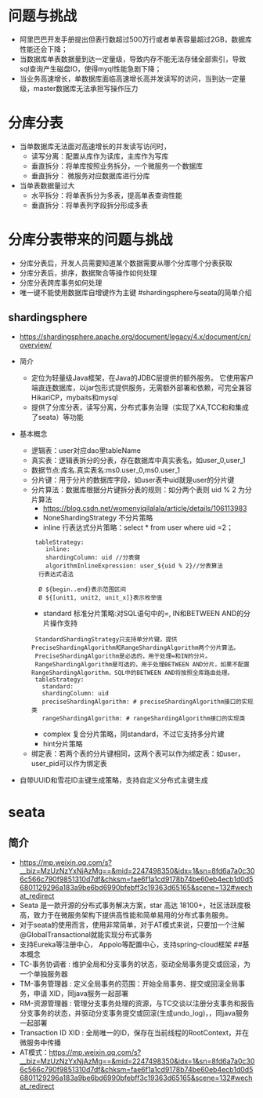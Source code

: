 # 问题与挑战
* 阿里巴巴开发手册提出但表行数超过500万行或者单表容量超过2GB，数据库性能还会下降；
* 当数据库单表数据量到达一定量级，导致内存不能无法存储全部索引，导致sql查询产生磁盘IO，使得myql性能急剧下降；
* 当业务高速增长，单数据库面临高速增长高并发读写的访问，当到达一定量级，master数据库无法承担写操作压力
# 分库分表
* 当单数据库无法面对高速增长的并发读写访问时， 
    * 读写分离：配置从库作为读库，主库作为写库
    * 垂直拆分：将单库按照业务拆分，一个微服务一个数据库
    * 垂直拆分： 微服务对应数据库进行分库
* 当单表数据量过大
    * 水平拆分：将单表拆分为多表，提高单表查询性能 
    * 垂直拆分：将单表列字段拆分形成多表
# 分库分表带来的问题与挑战   
* 分库分表后，开发人员需要知道某个数据需要从哪个分库哪个分表获取
* 分库分表后，排序，数据聚合等操作如何处理
* 分库分表跨库事务如何处理
* 唯一键不能使用数据库自增键作为主键
#shardingsphere与seata的简单介绍
## shardingsphere
* https://shardingsphere.apache.org/document/legacy/4.x/document/cn/overview/
* 简介
    * 定位为轻量级Java框架，在Java的JDBC层提供的额外服务。 它使用客户端直连数据库，以jar包形式提供服务，无需额外部署和依赖，可完全兼容HikariCP，mybaits和mysql
    * 提供了分库分表，读写分离，分布式事务治理（实现了XA,TCC和和集成了seata）等功能
* 基本概念
    * 逻辑表：user对应dao里tableName
    * 真实表：逻辑表拆分的分表，存在数据库中真实表名，如user_0,user_1
    * 数据节点:库名.真实表名:ms0.user_0,ms0.user_1
    * 分片键：用于分片的数据库字段，如user表中uid就是user的分片键
    * 分片算法：数据库根据分片键拆分表的规则：如分两个表则  uid % 2 为分片算法
        * https://blog.csdn.net/womenyiqilalala/article/details/106113983
        * NoneShardingStrategy 不分片策略
        * inline 行表达式分片策略：select * from user where uid =2；
        ````
         tableStrategy:
            inline:
            shardingColumn: uid //分表键
            algorithmInlineExpression: user_${uid % 2}//分表算法
          行表达式语法
          
          Ø ${begin..end}表示范围区间
          Ø ${[unit1, unit2, unit_x]}表示枚举值
        ````  
        * standard 标准分片策略:对SQL语句中的=, IN和BETWEEN AND的分片操作支持
         ````   
          StandardShardingStrategy只支持单分片键，提供PreciseShardingAlgorithm和RangeShardingAlgorithm两个分片算法。
          PreciseShardingAlgorithm是必选的，用于处理=和IN的分片。
          RangeShardingAlgorithm是可选的，用于处理BETWEEN AND分片，如果不配置RangeShardingAlgorithm，SQL中的BETWEEN AND将按照全库路由处理。
          tableStrategy:
            standard:
            shardingColumn: uid
            preciseShardingAlgorithm: # preciseShardingAlgorithm接口的实现类
            rangeShardingAlgorithm: # rangeShardingAlgorithm接口的实现类
        ```` 
        * complex 复合分片策略，同standard，不过它支持多分片建
        * hint分片策略 
    * 绑定表：若两个表的分片键相同，这两个表可以作为绑定表：如user，user_pid可以作为绑定表
    
* 自带UUID和雪花ID主键生成策略，支持自定义分布式主键生成
# seata
## 简介
* https://mp.weixin.qq.com/s?__biz=MzUzNzYxNjAzMg==&mid=2247498350&idx=1&sn=8fd6a7a0c306c566c790f9851310d7df&chksm=fae6f1a1cd9178b74be60eb4ecb1d0d56801129296a183a9be6bd6990bfebff3c19363d65165&scene=132#wechat_redirect
* Seata 是一款开源的分布式事务解决方案，star 高达 18100+，社区活跃度极高，致力于在微服务架构下提供高性能和简单易用的分布式事务服务。
* 对于seata的使用而言，使用非常简单，对于AT模式来说，只要加一个注解@GlobalTransactional就能实现分布式事务
* 支持Eureka等注册中心， Appolo等配置中心，支持spring-cloud框架
##基本概念
* TC-事务协调者 : 维护全局和分支事务的状态，驱动全局事务提交或回滚，为一个单独服务器
* TM-事务管理器 : 定义全局事务的范围：开始全局事务、提交或回滚全局事务，申请 XID，同java服务一起部署
* RM-资源管理器 : 管理分支事务处理的资源，与TC交谈以注册分支事务和报告分支事务的状态，并驱动分支事务提交或回滚(生成undo_log)，，同java服务一起部署
* Transaction ID XID : 全局唯一的ID，保存在当前线程的RootContext，并在微服务中传播
* AT模式：https://mp.weixin.qq.com/s?__biz=MzUzNzYxNjAzMg==&mid=2247498350&idx=1&sn=8fd6a7a0c306c566c790f9851310d7df&chksm=fae6f1a1cd9178b74be60eb4ecb1d0d56801129296a183a9be6bd6990bfebff3c19363d65165&scene=132#wechat_redirect

        

